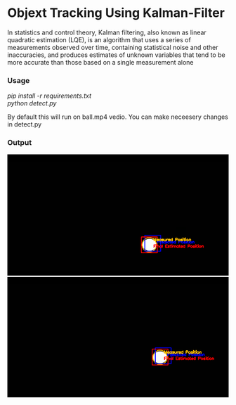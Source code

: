 # Objext Tracking Using Kalman-Filter

In statistics and control theory, Kalman filtering, also known as linear quadratic estimation (LQE), is an algorithm that uses a series of measurements observed over time, containing statistical noise and other inaccuracies, and produces estimates of unknown variables that tend to be more accurate than those based on a single measurement alone

### Usage
*pip install -r requirements.txt*<br>
*python detect.py* <br>

By default this will run on ball.mp4 vedio. You can make neceesery changes in detect.py <br>

### Output
<img src = 'images/tmp.png'>
<img src = 'images/tmp2.png'>

